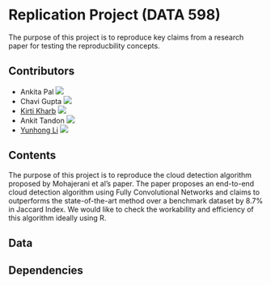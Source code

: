 # Replication Project (DATA 598)

The purpose of this project is to reproduce key claims from a research paper for testing the reproducbility concepts.

## Contributors

- Ankita Pal [![](https://orcid.org/sites/default/files/images/orcid_16x16.png)](https://orcid.org/0000-0001-8411-968X)
- Chavi Gupta [![](https://orcid.org/sites/default/files/images/orcid_16x16.png)](https://orcid.org/0000-0003-3884-8456)
- [Kirti Kharb](https://github.com/KirtiKharb) [![](https://orcid.org/sites/default/files/images/orcid_16x16.png)](https://orcid.org/0000-0002-5066-8549)
- Ankit Tandon [![](https://orcid.org/sites/default/files/images/orcid_16x16.png)](https://orcid.org/0000-0001-6319-7670)
- [Yunhong Li](https://github.com/mabelli)  [![](https://orcid.org/sites/default/files/images/orcid_16x16.png)](https://orcid.org/0000-0002-0249-3975)

## Contents

The purpose of this project is to reproduce the cloud detection algorithm proposed by Mohajerani et al’s paper. The paper proposes an end-to-end cloud detection algorithm using Fully Convolutional Networks and claims to outperforms the state-of-the-art method over a benchmark dataset by 8.7% in Jaccard Index. We would like to check the workability and efficiency of this algorithm ideally using R. 

## Data

## Dependencies
